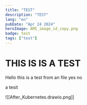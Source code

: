 ```yaml
---
title: "TEST"
description: "TEST"
lang: "en"
pubDate: "Apr 24 2024"
heroImage: AMI_image_id_copy.png
badge: test
tags: ["test"]
---
```


# THIS IS IS A TEST
Hello this is a test from an file yes no

a tesit

![[After_Kubernetes.drawio.png]]